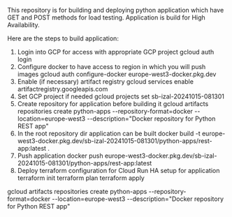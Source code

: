 This repository is for building and deploying python application which have GET and POST methods for load testing.
Application is build for High Availability.

Here are the steps to build application:

1. Login into GCP for access with appropriate GCP project
   gcloud auth login
2. Configure docker to have access to region in which you will push images
   gcloud auth configure-docker europe-west3-docker.pkg.dev
3. Enable (if necessary) artifact registry
   gcloud services enable artifactregistry.googleapis.com
4. Set GCP project if needed
   gcloud projects set sb-izal-20241015-081301
5. Create repository for application before building it
   gcloud artifacts repositories create python-apps --repository-format=docker --location=europe-west3 --description="Docker repository for Python REST app"
6. In the root repository dir application can be built
   docker build -t europe-west3-docker.pkg.dev/sb-izal-20241015-081301/python-apps/rest-app:latest .
7. Push application
   docker push europe-west3-docker.pkg.dev/sb-izal-20241015-081301/python-apps/rest-app:latest
8. Deploy terraform configuration for Cloud Run HA setup for application
   terraform init
   terraform plan
   terraform apply

gcloud artifacts repositories create python-apps --repository-format=docker --location=europe-west3 --description="Docker repository for Python REST app"